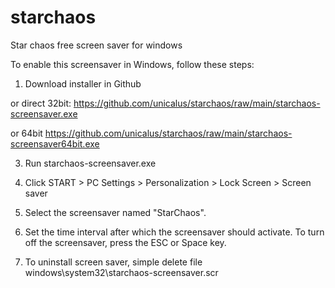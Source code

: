 # starchaos
Star chaos free screen saver for windows

To enable this screensaver in Windows, follow these steps:

1. Download installer in Github

or direct 32bit: https://github.com/unicalus/starchaos/raw/main/starchaos-screensaver.exe

or 64bit https://github.com/unicalus/starchaos/raw/main/starchaos-screensaver64bit.exe

3. Run starchaos-screensaver.exe

4. Click START > PC Settings > Personalization > Lock Screen > Screen saver

5. Select the screensaver named "StarChaos". 

6. Set the time interval after which the screensaver should activate. To turn off the screensaver, press the ESC or Space key.

7. To uninstall screen saver, simple delete file windows\system32\starchaos-screensaver.scr
